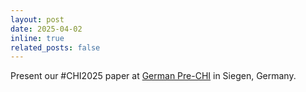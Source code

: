 ```yaml
---
layout: post
date: 2025-04-02
inline: true
related_posts: false
---
```


Present our #CHI2025 paper at <a href="https://www.germanhci.de/community-events/pre-chi-event/">German Pre-CHI</a> in Siegen, Germany.
